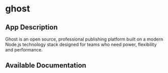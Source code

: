 # ghost

## App Description

Ghost is an open source, professional publishing platform built on a modern Node.js technology stack designed for teams who need power, flexibility and performance.

## Available Documentation

